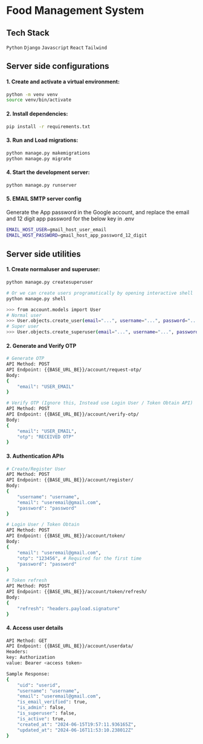 # Food Management System

## Tech Stack
<code>Python</code>
<code>Django</code>
<code>Javascript</code>
<code>React</code>
<code>Tailwind</code>

## Server side configurations

#### 1. Create and activate a virtual environment:
```bash
python -m venv venv
source venv/bin/activate
```

#### 2. Install dependencies:
```bash
pip install -r requirements.txt
```

#### 3. Run and Load migrations:

```bash
python manage.py makemigrations
python manage.py migrate
```

#### 4. Start the development server:

```bash
python manage.py runserver
```

#### 5. EMAIL SMTP server config

Generate the App password in the Google account, and replace the email and 12 digit app password for the below key in .env
```bash
EMAIL_HOST_USER=gmail_host_user_email
EMAIL_HOST_PASSWORD=gmail_host_app_password_12_digit
```

## Server side utilities

#### 1. Create normaluser and superuser:
```bash
python manage.py createsuperuser

# Or we can create users programatically by opening interactive shell
python manage.py shell

>>> from account.models import User
# Normal user
>>> User.objects.create_user(email="...", username="...", password="...")
# Super user
>>> User.objects.create_superuser(email="...", username="...", password="...")
```

#### 2. Generate and Verify OTP
```bash
# Generate OTP
API Method: POST
API Endpoint: {{BASE_URL_BE}}/account/request-otp/
Body:
{
    "email": "USER_EMAIL"
}

# Verify OTP (Ignore this, Instead use Login User / Token Obtain API)
API Method: POST
API Endpoint: {{BASE_URL_BE}}/account/verify-otp/
Body:
{
    "email": "USER_EMAIL",
    "otp": "RECEIVED OTP"
}

```

#### 3. Authentication APIs
```bash
# Create/Register User
API Method: POST
API Endpoint: {{BASE_URL_BE}}/account/register/
Body:
{
    "username": "username",
    "email": "useremail@gmail.com",
    "password": "password"
}

# Login User / Token Obtain
API Method: POST
API Endpoint: {{BASE_URL_BE}}/account/token/
Body:
{
    "email": "useremail@gmail.com",
    "otp": "123456", # Required for the first time
    "password": "password"
}

# Token refresh
API Method: POST
API Endpoint: {{BASE_URL_BE}}/account/token/refresh/
Body:
{
    "refresh": "headers.payload.signature"
}
```

#### 4. Access user details
```bash
API Method: GET
API Endpoint: {{BASE_URL_BE}}/account/userdata/
Headers:
key: Authorization
value: Bearer <access token>

Sample Response:
{
    "uid": "userid",
    "username": "username",
    "email": "useremail@gmail.com",
    "is_email_verified": true,
    "is_admin": false,
    "is_superuser": false,
    "is_active": true,
    "created_at": "2024-06-15T19:57:11.936165Z",
    "updated_at": "2024-06-16T11:53:10.238012Z"
}
```